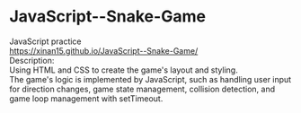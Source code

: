 # JavaScript--Snake-Game
JavaScript practice<br>
https://xinan15.github.io/JavaScript--Snake-Game/<br>
Description:<br>
Using HTML and CSS to create the game's layout and styling.<br>
The game's logic is implemented by JavaScript, such as handling user input for direction changes, game state management, collision detection, and game loop management with setTimeout.
